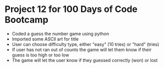 # Project 12 for 100 Days of Code Bootcamp
- Coded a guess the number game using python
- Imported some ASCII art for title
- User can choose difficulty type, either "easy" (10 tries) or "hard" (tries)
- If user has not ran out of counts the game will let them know if their guess is too high or too low
- The game will let the user know if they guessed correctly (won) or lost
